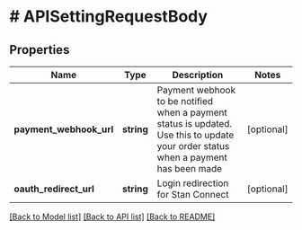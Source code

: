 # # APISettingRequestBody

## Properties

Name | Type | Description | Notes
------------ | ------------- | ------------- | -------------
**payment_webhook_url** | **string** | Payment webhook to be notified when a payment status is updated. Use this to update your order status when a payment has been made | [optional]
**oauth_redirect_url** | **string** | Login redirection for Stan Connect | [optional]

[[Back to Model list]](../../README.md#models) [[Back to API list]](../../README.md#endpoints) [[Back to README]](../../README.md)
